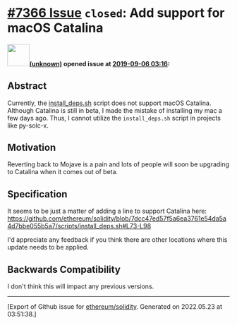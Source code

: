 # [\#7366 Issue](https://github.com/ethereum/solidity/issues/7366) `closed`: Add support for macOS Catalina

#### <img src="(unknown)" width="50">[(unknown)]((unknown)) opened issue at [2019-09-06 03:16](https://github.com/ethereum/solidity/issues/7366):

## Abstract
Currently, the [install_deps.sh](https://github.com/ethereum/solidity/blob/develop/scripts/install_deps.sh) script does not support macOS Catalina. Although Catalina is still in beta, I made the mistake of installing my mac a few days ago. Thus, I cannot utilize the `install_deps.sh` script in projects like py-solc-x.

## Motivation

Reverting back to Mojave is a pain and lots of people will soon be upgrading to Catalina when it comes out of beta.

## Specification

It seems to be just a matter of adding a line to support Catalina here:
https://github.com/ethereum/solidity/blob/7dcc47ed57f5a6ea3761e54da5a4d7bbe055b5a7/scripts/install_deps.sh#L73-L98

I'd appreciate any feedback if you think there are other locations where this update needs to be applied.

## Backwards Compatibility

I don't think this will impact any previous versions.




-------------------------------------------------------------------------------



[Export of Github issue for [ethereum/solidity](https://github.com/ethereum/solidity). Generated on 2022.05.23 at 03:51:38.]
